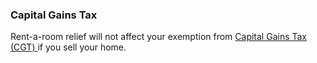 ###  Capital Gains Tax

Rent-a-room relief will not affect your exemption from [ Capital Gains Tax
(CGT) ](/en/money-and-tax/tax/capital-taxes/capital-gains-tax/) if you sell
your home.
